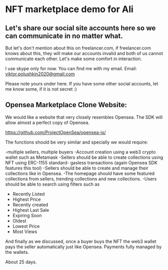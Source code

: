 # NFT marketplace demo for Ali

## Let's share our social site accounts here so we can communicate in no matter what.
   But let's don't mention about this on freelancer.com, if freelancer.com knows about this, they will make our accounts invalid and both of us cannot communicate each other.
   Let's make some comfort in interaction.
   
   I use skype only for now. You can find me with my email.
   Email: viktor.polushkin2020@gmail.com
   
   Please note yours under here. If you have some other social accounts, let me know some, if it is not secret :)
   
   

## Opensea Marketplace Clone Website:

We would like a website that very closely resembles Opensea.
The SDK will allow almost a perfect copy of Opensea.

https://github.com/ProjectOpenSea/opensea-js/

The functions should be very similar and specially we would require:

-multiple sellers, multiple buyers
-Account creation using a web3 crypto wallet such as Metamask
-Sellers should be able to create collections using NFT using ERC-1155 standard- gasless transactions (again Opensea SDK features this tool)
-Sellers should be able to create and manage their collections like in Opensea.
-The homepage should have some featured collections from sellers, trending collections and new collections.
-Users should be able to search using filters such as
  * Recently Listed
  * Highest Price
  * Recently created
  * Highest Last Sale
  * Expiring Soon
  * Oldest
  * Lowest Price
  * Most Views
  
And finally as we discussed, once a buyer buys the NFT the web3 wallet pays the seller automatically just like Opensea. Payments fully managed by the wallets.

About 25 days.
